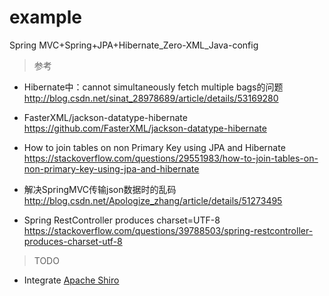 # example
Spring MVC+Spring+JPA+Hibernate_Zero-XML_Java-config

>参考
- Hibernate中：cannot simultaneously fetch multiple bags的问题  
http://blog.csdn.net/sinat_28978689/article/details/53169280

- FasterXML/jackson-datatype-hibernate  
https://github.com/FasterXML/jackson-datatype-hibernate

- How to join tables on non Primary Key using JPA and Hibernate  
https://stackoverflow.com/questions/29551983/how-to-join-tables-on-non-primary-key-using-jpa-and-hibernate

- 解决SpringMVC传输json数据时的乱码  
http://blog.csdn.net/Apologize_zhang/article/details/51273495

- Spring RestController produces charset=UTF-8  
https://stackoverflow.com/questions/39788503/spring-restcontroller-produces-charset-utf-8

>TODO
- Integrate [Apache Shiro](http://shiro.apache.org)
